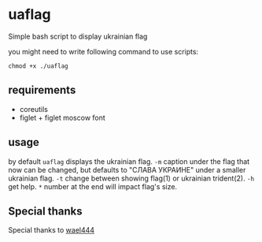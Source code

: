 # uaflag
Simple bash script to display ukrainian flag

you might need to write following command to use scripts:
```
chmod +x ./uaflag
```

## requirements
+ coreutils
+ figlet + figlet moscow font

## usage
by default `uaflag` displays the ukrainian flag.
`-m` caption under the flag that now can be changed, but defaults to "СЛАВА УКРАИНЕ" under a smaller ukrainian flag. 
`-t` change between showing flag(1) or ukrainian trident(2).
`-h` get help.
`*` number at the end will impact flag's size.

## Special thanks

Special thanks to [wael444](https://github.com/Goxore/uaflag/commits?author=wael444)
